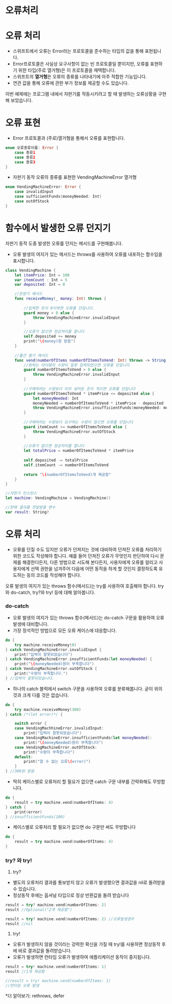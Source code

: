 # 오류처리

# 오류 처리

- 스위프트에서 오류는 Error라는 프로토콜을 준수하는 타입의 값을 통해 표현됩니다.
- Error프로토콜은 사실상 요구사항이 없는 빈 프로토콜일 뿐이지만, 오류를 표현하기 위한 타입(주로 열거형)은 이 프로토콜을 채택합니다.
- 스위프트의 **열거형**은 오류의 종류를 나타내기에 아주 적합한 기능입니다.
- 연관 값을 통해 오류에 관한 부가 정보를 제공할 수도 있습니다.

이번 예제에는 프로그램 내에서 자판기를 작동시키려고 할 때 발생하는 오류상황을 구현해 보았습니다.

# 오류 표현

- Error 프로토콜과 (주로)열거형을 통해서 오류를 표현합니다.

```swift
enum 오류종류이름: Error {
	case 종류1
	case 종류2
	case 종류3
}
```

- 자판기 동작 오류의 종류를 표현한 VendingMachineError 열거형

```swift
enum VendingMachineError: Error {
	case invalidInput
	case sufficientFunds(moneyNeeded: Int)
	case outOfStock
}
```

# 함수에서 발생한 오류 던지기

자판기 동작 도중 발생한 오류를 던지는 메서드를 구현해봅니다.

- 오류 발생의 여지가 있는 메서드는 throws를 사용하여 오류를 내포하는 함수임을 표시합니다.

```swift
class VendingMachine {
	let itemPrice: Int = 100
	var itemCount : Int = 5
	var deposited: Int = 0

	//돈받기 메서드
	func receiveMoney(_ money: Int) throws {
		
		//입력한 돈이 0이하면 오류를 던집니다.
		guard money > 0 else {
			throw VendingMachineError.invalidInput
		}

		//오류가 없으면 정상처리를 합니다
		self.deposited += money
		print("\(money)원 받음")
	}
	
	//물건 팔기 메서드
	func vend(numberOfItems numberOfItemsToVend: Int) throws -> String {
		//원하는 아이템의 수량이 잘못 입력되었으면 오류를 던집니다
		guard numberOfItemsToVend > 0 else {
			throw VendingMachineError.invalidInput
		}
	
		//구매하려는 수량보다 미리 넣어둔 돈이 적으면 오류를 던집니다
		guard numberOfItemsToVend * itemPrice <= deposited else {
			let moneyNeeded: Int
			moneyNeeded = numberOfItemsToVend * itemPrice - deposited
			throw VendingMachineError.insufficientFunds(moneyNeeded: moneyNeeded)
		}
	
		//구매하려는 수량보다 요구하는 수량이 많으면 오류를 던집니다
		guard itemCount >= numberOfItemsToVend else {
			throw VendingMachineError.outOfStock
		}
		
		//오류가 없으면 정상처리를 합니다
		let totalPrice = numberOfItemsToVend * itemPrice
		
		self.deposited -= totalPrice
		self.itemCount -= numberOfItemsToVend
		
		return "\(numberOfItemsToVend)개 제공함"
	}
}

//자판기 인스턴스
let machine: VendingMachine = VendingMachine()

//판매 결과를 전달받을 변수
var result: String?
```

# 오류 처리

- 오류를 던질 수도 있지만 오류가 던져지는 것에 대비하여 던져진 오류를 처리하기 위한 코드도 작성해야 합니다. 예를 들어 던져진 오류가 무엇인지 판단하여 다시 문제를 해결한다든지, 다른 방법으로 시도해 본다든지, 사용자에게 오류를 알리고 사용자에게 선택 권한을 넘겨주어 다음에 어떤 동작을 하게 할 것인지 결정하도록 유도하는 등의 코드를 작성해야 합니다.

오류 발생의 여지가 있는 throws 함수(메서드)는 try를 사용하여 호출해야 합니다. try와 do-catch, try?와 try! 등에 대해 알아봅니다.

### do-catch

- 오류 발생의 여지가 있는 throws 함수(메서드)는 do-catch 구문을 활용하여 오류발생에 대비합니다.
- 가장 정석적인 방법으로 모든 오류 케이스에 대응합니다.

```swift
do {
	try machine.receiveMoney(0)
} catch VendingMachineError.invalidInput {
	print("입력이 잘못되었습니다")
} catch VendingMachineError.insufficientFunds(let moneyNeeded) {
	print("\(moneyNeeded)원이 부족합니다")
} catch VendingMachineError.outOfStock {
	print("수량이 부족합니다.")
} //입력이 잘못되었습니다.
```

- 하나의 catch 블럭에서 switch 구문을 사용하여 오류를 분류해봅니다. 굳이 위의 것과 크게 다를 것은 없습니다.

```swift
do {
	try machine.receiveMoney(300)
} catch /*(let error)*/ {

	switch error {
	case VendingMachhineError.invalidInput:
		print("입력이 잘못되었습니다")
	case VendingMachineError.insufficientFunds(let moneyNeeded):
		print("\(moneyNeeded)원이 부족합니다")
	case VendingMachineError.outOfStock:
		print("수량이 부족합니다")
	default: 
		print("알 수 없는 오류\(error)")
	}
} //300원 받음
```

- 딱히 케이스별로 오류처리 할 필요가 없으면 catch 구문 내부를 간략화해도 무방합니다.

```swift
do {
	result = try machine.vend(numberOfItems: 4)
} catch {
	print(error)
} //insufficientFunds(100)
```

- 케이스별로 오류처리 할 필요가 없으면 do 구문만 써도 무방합니다

```swift
do {
	result = try machine.vend(numberOfItems: 4)
}
```

### try? 와 try!

1. try?
- 별도의 오류처리 결과를 통보받지 않고 오류가 발생했으면 결과값을 nil로 돌려받을 수 있습니다.
- 정상동작 후에는 옵셔널 타입으로 정상 반환값을 돌려 받습니다

```swift
result = try? machine.vend(numberOfItems: 2)
result //Optional("2개 제공함")

result = try? machine.vend(numberOfItems: 2) //오류발생경우
result //nil
```

1. try!
- 오류가 발생하지 않을 것이라는 강력한 확신을 가질 때 try!를 사용하면 정상동작 후에 바로 결과값을 돌려받습니다.
- 오류가 발생하면 런타임 오류가 발생하여 애플리케이션 동작이 중지됩니다.

```swift
result = try! machine.vend(numberOfItems: 1)
result //1개 제공함

//result = try! machine.vend(numberOfItems: 1)
//런타임 오류 발생
```

*더 알아보기: rethrows, defer
